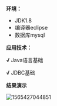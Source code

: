 **环境：**

- JDK1.8
- 编译器eclipse
- 数据库mysql

**应用技术：**

**√**  Java语言基础

**√**  JDBC基础

**结果演示**

![1565427044851](C:\Users\12284\AppData\Roaming\Typora\typora-user-images\1565427044851.png)